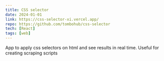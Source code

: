 ```yaml
---
title: CSS selector
date: 2024-01-01
link: https://css-selector-xi.vercel.app/
repo: https://github.com/tombohub/css-selector
tech: [React]
tags: [web]
---
```


App to apply css selectors on html and see results in real time. Useful for creating scraping scripts
